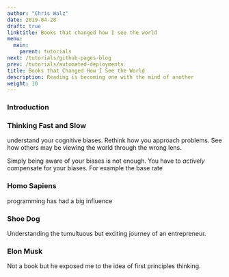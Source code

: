 ```yaml
---
author: "Chris Walz"
date: 2019-04-28
draft: true
linktitle: Books that changed how I see the world
menu:
  main:
    parent: tutorials
next: /tutorials/github-pages-blog
prev: /tutorials/automated-deployments
title: Books that Changed How I See the World
description: Reading is becoming one with the mind of another
weight: 10
---
```



### **Introduction**


### **Thinking Fast and Slow**

understand your cognitive biases. Rethink how you approach problems. See how others may be viewing the world through the wrong lens. 

Simply being aware of your biases is not enough. You have to *actively* compensate for your biases. For example the base rate 

### **Homo Sapiens**

programming has had a big influence 

### Shoe Dog

Understanding the tumultuous but exciting journey of an entrepreneur. 

### Elon Musk

Not a book but he exposed me to the idea of first principles thinking. 




